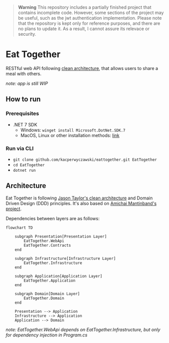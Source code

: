 > **Warning**
> This repository includes a partially finished project that contains incomplete code. However, some sections of the project may be useful, such as the jwt authentication implementation. Please note that the repository is kept only for reference purposes, and there are no plans to update it. As a result, I cannot assure its relevace or security.

# Eat Together

RESTful web API following [clean architecture](https://jasontaylor.dev/clean-architecture-getting-started/), that allows users to share a meal with others.

*note: app is still WIP*

## How to run

### Prerequisites

- .NET 7 SDK
    - Windows: `winget install Microsoft.DotNet.SDK.7`
    - MacOS, Linux or other installation methods: [link](https://dotnet.microsoft.com/en-us/download/dotnet/7.0)

### Run via CLI

- `git clone github.com/kacperwyczawski/eattogether.git EatTogether`
- `cd EatTogether`
- `dotnet run`

## Architecture

Eat Together is following [Jason Taylor's clean architecture](https://jasontaylor.dev/clean-architecture-getting-started/) and Domain Driven Design (DDD) principles.
It's also based on [Amichai Mantinband's project](https://github.com/amantinband/buber-breakfast).

Dependencies between layers are as follows:

```mermaid
flowchart TD

    subgraph Presentation[Presentation Layer]
        EatTogether.WebApi
        EatTogether.Contracts
    end

    subgraph Infrastructure[Infrastructure Layer]
        EatTogether.Infrastructure
    end

    subgraph Application[Application Layer]
        EatTogether.Application
    end

    subgraph Domain[Domain Layer]
        EatTogether.Domain
    end

    Presentation --> Application
    Infrastructure --> Application
    Application --> Domain
```

*note: EatTogether.WebApi depends on EatTogether.Infrastructure, but only for dependency injection in Program.cs*
